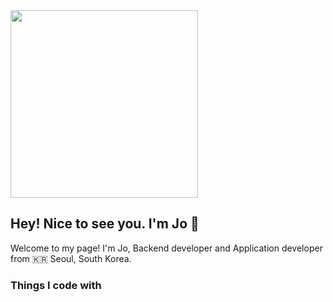 <img align="center" src="https://github.com/user-attachments/assets/86753676-b6f0-4357-9dab-411464969c2d" width="300"/>


## Hey! Nice to see you. I'm Jo 👋

<!--

-->
Welcome to my page!
I'm Jo, Backend developer and Application developer from 🇰🇷 Seoul, South Korea.

### Things I code with
